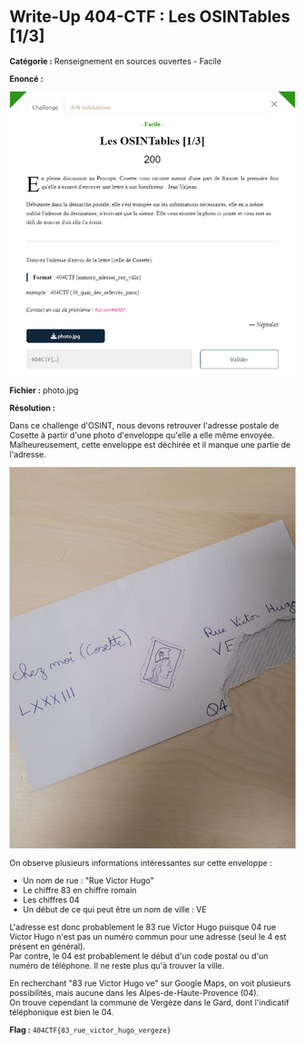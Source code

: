 # Write-Up 404-CTF : Les OSINTables [1/3]

__Catégorie :__ Renseignement en sources ouvertes - Facile

**Enoncé :**

![Enoncé du challenge](images/enonce.png)

**Fichier :** photo.jpg

**Résolution :**

Dans ce challenge d'OSINT, nous devons retrouver l'adresse postale de Cosette à partir d'une photo d'enveloppe qu'elle a elle même envoyée.  
Malheureusement, cette enveloppe est déchirée et il manque une partie de l'adresse.

![Photo de l'enveloppe](photo.jpg)

On observe plusieurs informations intéressantes sur cette enveloppe :
- Un nom de rue : "Rue Victor Hugo"
- Le chiffre 83 en chiffre romain
- Les chiffres 04
- Un début de ce qui peut être un nom de ville : VE

L'adresse est donc probablement le 83 rue Victor Hugo puisque 04 rue Victor Hugo n'est pas un numéro commun pour une adresse (seul le 4 est présent en général).  
Par contre, le 04 est probablement le début d'un code postal ou d'un numéro de téléphone. Il ne reste plus qu'à trouver la ville.  

En recherchant "83 rue Victor Hugo ve" sur Google Maps, on voit plusieurs possibilités, mais aucune dans les Alpes-de-Haute-Provence (04).  
On trouve cependant la commune de Vergèze dans le Gard, dont l'indicatif téléphonique est bien le 04.

**Flag :** `404CTF{83_rue_victor_hugo_vergeze}`